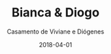 ---
title: Bianca & Diogo
subtitle: "Casamento de Viviane e Diógenes"
layout: default
modal-id: 30
date: 2018-04-01
img: "bianca_diogo-893x272.jpg"
thumbnail: "bianca_diogo-893x272.jpg"
alt: image-alt
project-date: April 2014
client: Start Bootstrap
category: Web Development
description: "

Casamento de Bianca & Diogo.

"

---
